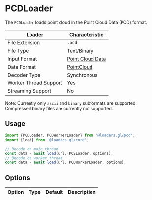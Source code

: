 # PCDLoader

The `PCDLoader` loads point cloud in the Point Cloud Data (PCD) format.

| Loader                | Characteristic  |
| --------------------- | --------------- |
| File Extension        | `.pcd`          |
| File Type             | Text/Binary     |
| Input Format          | [Point Cloud Data](http://pointclouds.org/documentation/tutorials/pcd_file_format.php) |
| Data Format           | [PointCloud](docs/specifications/category-mesh.md) |
| Decoder Type          | Synchronous     |
| Worker Thread Support | Yes             |
| Streaming Support     | No              |

Note: Currently only `ascii` and `binary` subformats are supported. Compressed binary files are currently not supported.

## Usage

```js
import {PCDLoader, PCDWorkerLoader} from '@loaders.gl/pcd';
import {load} from '@loaders.gl/core';

// Decode on main thread
const data = await load(url, PCSLoader, options);
// Decode on worker thread
const data = await load(url, PCDWorkerLoader, options);
```

## Options

| Option        | Type      | Default     | Description       |
| ------------- | --------- | ----------- | ----------------- |


